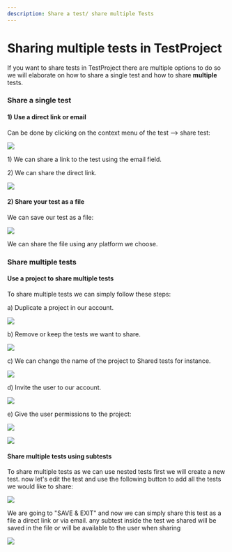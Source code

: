 ```yaml
---
description: Share a test/ share multiple Tests
---
```


# Sharing multiple tests in TestProject

If you want to share tests in TestProject there are multiple options to do so we will elaborate on how to share a single test and how to share **multiple** tests.

### **Share a single test** <a href="#h_55f496b1e6" id="h_55f496b1e6"></a>

#### 1) Use a direct link or email <a href="#h_575834da7f" id="h_575834da7f"></a>

Can be done by clicking on the context menu of the test --> share test:

![](<../../.gitbook/assets/image (557).png>)

1\) We can share a link to the test using the email field.

2\) We can share the direct link.

![](<../../.gitbook/assets/image (455).png>)

#### 2) Share your test as a file <a href="#h_503e0637f5" id="h_503e0637f5"></a>

We can save our test as a file:

![](<../../.gitbook/assets/image (466).png>)

We can share the file using any platform we choose.

### **Share multiple tests** <a href="#h_65873064d7" id="h_65873064d7"></a>

#### Use a project to share multiple tests <a href="#h_0008a597f8" id="h_0008a597f8"></a>

To share multiple tests we can simply follow these steps:

a) Duplicate a project in our account.

![](<../../.gitbook/assets/image (479).png>)

b) Remove or keep the tests we want to share.

![](<../../.gitbook/assets/image (556).png>)

c) We can change the name of the project to Shared tests for instance.

![](<../../.gitbook/assets/image (469).png>)

d) Invite the user to our account.

![](<../../.gitbook/assets/image (452).png>)

e) Give the user permissions to the project:

![](<../../.gitbook/assets/image (481).png>)

![](<../../.gitbook/assets/image (480).png>)

#### Share multiple tests using subtests <a href="#h_e314b18317" id="h_e314b18317"></a>

To share multiple tests as we can use nested tests first we will create a new test. now let's edit the test and use the following button to add all the tests we would like to share:

![](<../../.gitbook/assets/image (517).png>)

We are going to "SAVE & EXIT" and now we can simply share this test as a file a direct link or via email. any subtest inside the test we shared will be saved in the file or will be available to the user when sharing

![](<../../.gitbook/assets/image (492).png>)
